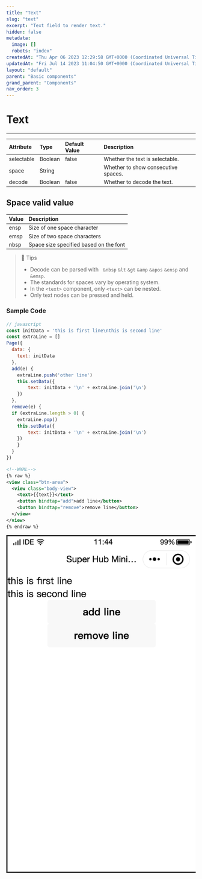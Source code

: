 ```yaml
---
title: "Text"
slug: "text"
excerpt: "Text field to render text."
hidden: false
metadata: 
  image: []
  robots: "index"
createdAt: "Thu Apr 06 2023 12:29:58 GMT+0000 (Coordinated Universal Time)"
updatedAt: "Fri Jul 14 2023 11:04:50 GMT+0000 (Coordinated Universal Time)"
layout: "default"
parent: "Basic components"
grand_parent: "Components"
nav_order: 3
---
```

# Text 
*** 

| Attribute  | Type    | Default Value | Description                         |
| :--------- | :------ | :------------ | :---------------------------------- |
| selectable | Boolean | false         | Whether the text is selectable.     |
| space      | String  |               | Whether to show consecutive spaces. |
| decode     | Boolean | false         | Whether to decode the text.         |

## Space valid value

| Value | Description                            |
| :---- | :------------------------------------- |
| ensp  | Size of one space character            |
| emsp  | Size of two space characters           |
| nbsp  | Space size specified based on the font |

> 📘 Tips
> 
> - Decode can be parsed with   `&nbsp` `&lt` `&gt` `&amp` `&apos` `&ensp` and `&emsp`.
> - The standards for spaces vary by operating system.
> - In the `<text>` component, only `<text>` can be nested.
> - Only text nodes can be pressed and held.

### Sample Code

```javascript
// javascript
const initData = 'this is first line\nthis is second line'
const extraLine = []
Page({
  data: {
  	text: initData
  },
  add(e) {
    extraLine.push('other line')
    this.setData({
    	text: initData + '\n' + extraLine.join('\n')
  	})
  },
  remove(e) {
  if (extraLine.length > 0) {
    extraLine.pop()
    this.setData({
    	text: initData + '\n' + extraLine.join('\n')
    })
    }
  }
})
```
```xml
<!--WXML-->
{% raw %}
<view class="btn-area">
  <view class="body-view">
    <text>{{text}}</text>
    <button bindtap="add">add line</button>
    <button bindtap="remove">remove line</button>
  </view>
</view>
{% endraw %}
```

![](../../assets/images/6484796-Screenshot_2023-06-13_at_11.44.42_AM.png)
